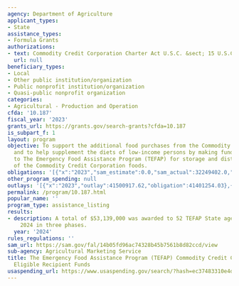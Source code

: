```yaml
---
agency: Department of Agriculture
applicant_types:
- State
assistance_types:
- Formula Grants
authorizations:
- text: Commodity Credit Corporation Charter Act U.S.C. &sect; 15 U.S.C. 714c.
  url: null
beneficiary_types:
- Local
- Other public institution/organization
- Public nonprofit institution/organization
- Quasi-public nonprofit organization
categories:
- Agricultural - Production and Operation
cfda: '10.187'
fiscal_year: '2023'
grants_url: https://grants.gov/search-grants?cfda=10.187
is_subpart_f: 1
layout: program
objective: To support the additional food purchases from the Commodity Credit Corporation
  and to help supplement the diets of low-income persons by making funds available
  to The Emergency Food Assistance Program (TEFAP) for storage and distribution costs
  of the Commodity Credit Corporation foods.
obligations: '[{"x":"2023","sam_estimate":0.0,"sam_actual":32249402.0,"usa_spending_actual":41401254.03},{"x":"2024","sam_estimate":0.0,"sam_actual":53139000.0,"usa_spending_actual":20362442.83},{"x":"2025","sam_estimate":0.0,"sam_actual":40000000.0,"usa_spending_actual":0.0}]'
other_program_spending: null
outlays: '[{"x":"2023","outlay":41500917.62,"obligation":41401254.03},{"x":"2024","outlay":59749157.09,"obligation":20362442.83},{"x":"2025","outlay":0.0,"obligation":0.0}]'
permalink: /program/10.187.html
popular_name: ''
program_type: assistance_listing
results:
- description: A total of $53,139,000 was awarded to 52 TEFAP State agencies in FY
    2024 in three phases.
  year: '2024'
rules_regulations: ''
sam_url: https://sam.gov/fal/14b05fd96ac74328b45b7561b8d82ccd/view
sub-agency: Agricultural Marketing Service
title: The Emergency Food Assistance Program (TEFAP) Commodity Credit Corporation
  Eligible Recipient Funds
usaspending_url: https://www.usaspending.gov/search/?hash=ec37483310e4dbdd63b86badb1882dd1
---
```

